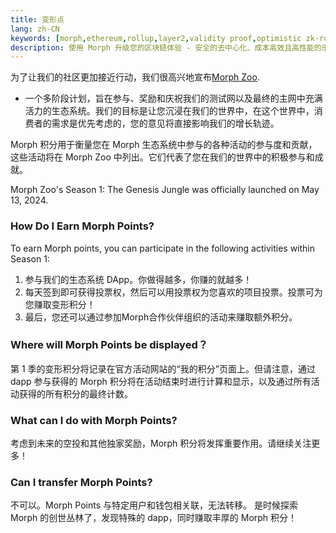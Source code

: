 ```yaml
---
title: 变形点
lang: zh-CN
keywords: [morph,ethereum,rollup,layer2,validity proof,optimistic zk-rollup]
description: 使用 Morph 升级您的区块链体验 - 安全的去中心化、成本高效且高性能的乐观 zk-rollup 解决方案。现在就试试吧！
---
```



为了让我们的社区更加接近行动，我们很高兴地宣布[Morph Zoo](https://www.morphl2.io/points/).

- 一个多阶段计划，旨在参与、奖励和庆祝我们的测试网以及最终的主网中充满活力的生态系统。我们的目标是让您沉浸在我们的世界中，在这个世界中，消费者的需求是优先考虑的，您的意见将直接影响我们的增长轨迹。

Morph 积分用于衡量您在 Morph 生态系统中参与的各种活动的参与度和贡献，这些活动将在 Morph Zoo 中列出。它们代表了您在我们的世界中的积极参与和成就。

Morph Zoo's Season 1: The Genesis Jungle was officially launched on May 13, 2024.

### How Do I Earn Morph Points?

To earn Morph points, you can participate in the following activities within Season 1:
1. 参与我们的生态系统 DApp。你做得越多，你赚的就越多！
2. 每天签到即可获得投票权，然后可以用投票权为您喜欢的项目投票。投票可为您赚取变形积分！
3. 最后，您还可以通过参加Morph合作伙伴组织的活动来赚取额外积分。

### Where will Morph Points be displayed？

第 1 季的变形积分将记录在官方活动网站的“我的积分”页面上。但请注意，通过 dapp 参与获得的 Morph 积分将在活动结束时进行计算和显示，以及通过所有活动获得的所有积分的最终计数。

### What can I do with Morph Points?

考虑到未来的空投和其他独家奖励，Morph 积分将发挥重要作用。请继续关注更多！

### Can I transfer Morph Points?

不可以。Morph Points 与特定用户和钱包相关联，无法转移。
是时候探索 Morph 的创世丛林了，发现特殊的 dapp，同时赚取丰厚的 Morph 积分！
